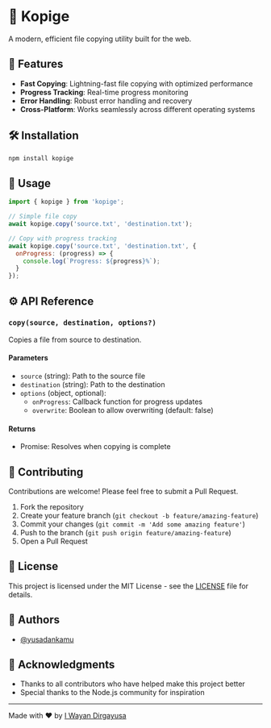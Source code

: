 # 🚀 Kopige

A modern, efficient file copying utility built for the web.

## 🌟 Features

- **Fast Copying**: Lightning-fast file copying with optimized performance
- **Progress Tracking**: Real-time progress monitoring
- **Error Handling**: Robust error handling and recovery
- **Cross-Platform**: Works seamlessly across different operating systems

## 🛠️ Installation

```bash
npm install kopige
```

## 📖 Usage

```javascript
import { kopige } from 'kopige';

// Simple file copy
await kopige.copy('source.txt', 'destination.txt');

// Copy with progress tracking
await kopige.copy('source.txt', 'destination.txt', {
  onProgress: (progress) => {
    console.log(`Progress: ${progress}%`);
  }
});
```

## ⚙️ API Reference

### `copy(source, destination, options?)`

Copies a file from source to destination.

#### Parameters

- `source` (string): Path to the source file
- `destination` (string): Path to the destination
- `options` (object, optional):
  - `onProgress`: Callback function for progress updates
  - `overwrite`: Boolean to allow overwriting (default: false)

#### Returns

- Promise<void>: Resolves when copying is complete

## 🤝 Contributing

Contributions are welcome! Please feel free to submit a Pull Request.

1. Fork the repository
2. Create your feature branch (`git checkout -b feature/amazing-feature`)
3. Commit your changes (`git commit -m 'Add some amazing feature'`)
4. Push to the branch (`git push origin feature/amazing-feature`)
5. Open a Pull Request

## 📝 License

This project is licensed under the MIT License - see the [LICENSE](LICENSE) file for details.

## 👥 Authors

- [@yusadankamu](https://github.com/yusadankamu)

## 🙏 Acknowledgments

- Thanks to all contributors who have helped make this project better
- Special thanks to the Node.js community for inspiration

---

Made with ❤️ by [I Wayan Dirgayusa](https://github.com/yusadankamu)
